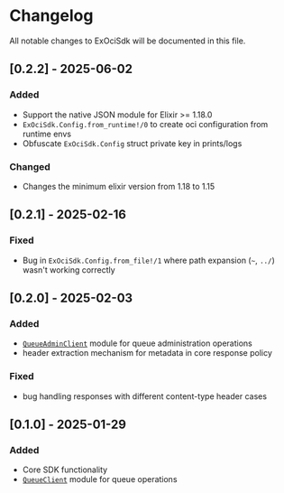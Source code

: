 # Changelog
All notable changes to ExOciSdk will be documented in this file.
## [0.2.2] - 2025-06-02

### Added
- Support the native JSON module for Elixir >= 1.18.0
- `ExOciSdk.Config.from_runtime!/0` to create oci configuration from runtime envs
- Obfuscate `ExOciSdk.Config` struct private key in prints/logs

### Changed
- Changes the minimum elixir version from 1.18 to 1.15

## [0.2.1] - 2025-02-16

### Fixed
- Bug in `ExOciSdk.Config.from_file!/1` where path expansion (`~`, `../`) wasn't working correctly

## [0.2.0] - 2025-02-03
### Added
- [`QueueAdminClient`](queue_admin_client.md) module for queue administration operations
- header extraction mechanism for metadata in core response policy

### Fixed
- bug handling responses with different content-type header cases

## [0.1.0] - 2025-01-29
### Added
- Core SDK functionality
- [`QueueClient`](queue_client.md) module for queue operations
